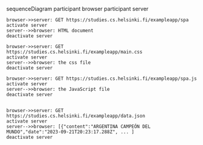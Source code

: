 sequenceDiagram
    participant browser
    participant server
    
    browser->>server: GET https://studies.cs.helsinki.fi/exampleapp/spa
    activate server
    server-->>browser: HTML document
    deactivate server
    
    browser->>server: GET https://studies.cs.helsinki.fi/exampleapp/main.css
    activate server
    server-->>browser: the css file
    deactivate server
    
    browser->>server: GET https://studies.cs.helsinki.fi/exampleapp/spa.js
    activate server
    server-->>browser: the JavaScript file
    deactivate server
    
    
    browser->>server: GET https://studies.cs.helsinki.fi/exampleapp/data.json
    activate server
    server-->>browser: [{"content":"ARGENTINA CAMPEÓN DEL MUNDO","date":"2023-09-21T20:23:17.288Z", ... ]
    deactivate server    
